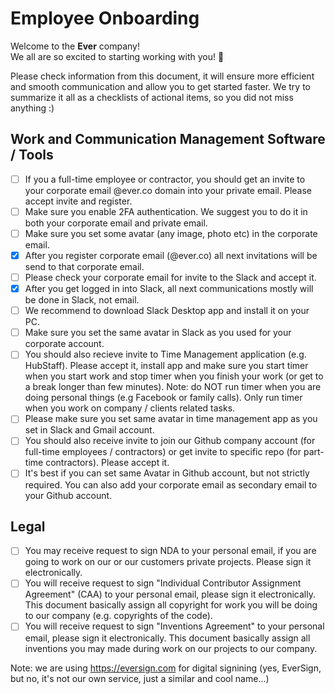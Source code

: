 # Employee Onboarding

Welcome to the **Ever** company!  
We all are so excited to starting working with you! :rocket:

Please check information from this document, it will ensure more efficient and smooth communication and allow you to get started faster.
We try to summarize it all as a checklists of actional items, so you did not miss anything :)

## Work and Communication Management Software / Tools

- [ ] If you a full-time employee or contractor, you should get an invite to your corporate email @ever.co domain into your private email. Please accept invite and register.
- [ ] Make sure you enable 2FA authentication. We suggest you to do it in both your corporate email and private email.
- [ ] Make sure you set some avatar (any image, photo etc) in the corporate email.
- [x] After you register corporate email (@ever.co) all next invitations will be send to that corporate email.
- [ ] Please check your corporate email for invite to the Slack and accept it.
- [x] After you get logged in into Slack, all next communications mostly will be done in Slack, not email.
- [ ] We recommend to download Slack Desktop app and install it on your PC. 
- [ ] Make sure you set the same avatar in Slack as you used for your corporate account.
- [ ] You should also recieve invite to Time Management application (e.g. HubStaff). Please accept it, install app and make sure you start timer when you start work and stop timer when you finish your work (or get to a break longer than few minutes). Note: do NOT run timer when you are doing personal things (e.g Facebook or family calls). Only run timer when you work on company / clients related tasks.
- [ ] Please make sure you set same avatar in time management app as you set in Slack and Gmail account.
- [ ] You should also receive invite to join our Github company account (for full-time employees / contractors) or get invite to specific repo (for part-time contractors). Please accept it.
- [ ] It's best if you can set same Avatar in Github account, but not strictly required. You can also add your corporate email as secondary email to your Github account.

## Legal

- [ ] You may receive request to sign NDA to your personal email, if you are going to work on our or our customers private projects. Please sign it electronically. 
- [ ] You will receive request to sign "Individual Contributor Assignment Agreement" (CAA) to your personal email, please sign it electronically. This document basically assign all copyright for work you will be doing to our company (e.g. copyrights of the code).
- [ ] You will receive request to sign "Inventions Agreement" to your personal email, please sign it electronically. This document basically assign all inventions you may made during work on our projects to our company.

Note: we are using https://eversign.com for digital signining (yes, EverSign, but no, it's not our own service, just a similar and cool name...)

